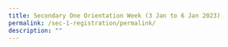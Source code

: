 ```yaml
---
title: Secondary One Orientation Week (3 Jan to 6 Jan 2023)
permalink: /sec-1-registration/permalink/
description: ""
---
```

